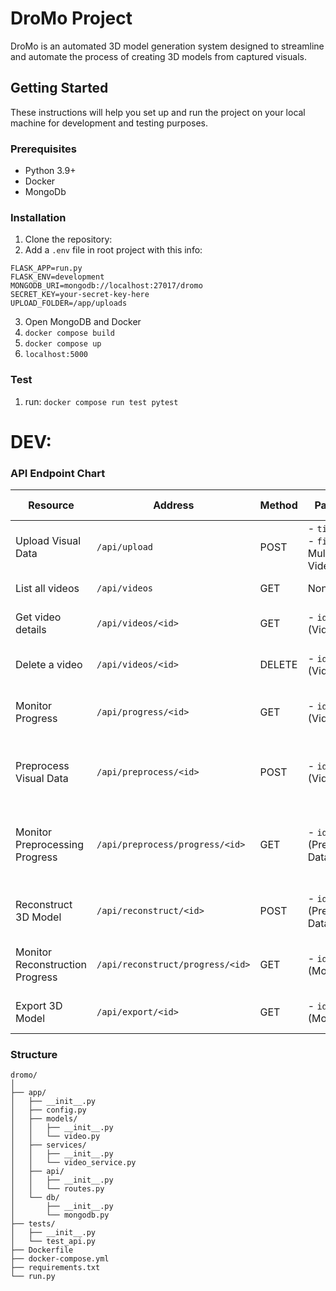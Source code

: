 # DroMo Project

DroMo is an automated 3D model generation system designed to streamline and automate the process of creating 3D models from captured visuals.

## Getting Started

These instructions will help you set up and run the project on your local machine for development and testing purposes.

### Prerequisites

- Python 3.9+
- Docker
- MongoDb

### Installation

1. Clone the repository:
2. Add a `.env` file in root project with this info:
```
FLASK_APP=run.py
FLASK_ENV=development
MONGODB_URI=mongodb://localhost:27017/dromo
SECRET_KEY=your-secret-key-here
UPLOAD_FOLDER=/app/uploads
```
3. Open MongoDB and Docker
4. ```docker compose build```
5. ```docker compose up```
6. `localhost:5000`

### Test

1. run: ```docker compose run test pytest```

# DEV:

### API Endpoint Chart
| Resource | Address | Method | Parameters | Responses | Status Codes |
| -------- | ------- | ------ | ---------- | --------- | ------------ |
| Upload Visual Data | `/api/upload` | POST | - `title`: String<br>- `file`: Multipart Video | - `message`: Upload success<br>- `video_id`: MongoDB ID | 200, 400, 500 |
| List all videos | `/api/videos` | GET | None | Array of video objects | 200, 500 |
| Get video details | `/api/videos/<id>` | GET | - `id`: String (Video ID) | Video object | 200, 404, 500 |
| Delete a video | `/api/videos/<id>` | DELETE | - `id`: String (Video ID) | - `message`: Deletion success | 200, 404, 500 |
| Monitor Progress | `/api/progress/<id>` | GET | - `id`: String (Video ID) | - `video_id`: String<br>- `progress`: int (0-100)<br>- `status`: String | 200, 404, 500 |
| Preprocess Visual Data | `/api/preprocess/<id>` | POST | - `id`: String (Video ID) | - `message`: Preprocessing started<br>- `preprocessed_data_id`: String | 200, 404, 500 |
| Monitor Preprocessing Progress | `/api/preprocess/progress/<id>` | GET | - `id`: String (Preprocessed Data ID) | - `preprocessed_data_id`: String<br>- `progress`: int (0-100)<br>- `status`: String | 200, 404, 500 |
| Reconstruct 3D Model | `/api/reconstruct/<id>` | POST | - `id`: String (Preprocessed Data ID) | - `message`: Reconstruction started<br>- `model_id`: String | 200, 404, 500 |
| Monitor Reconstruction Progress | `/api/reconstruct/progress/<id>` | GET | - `id`: String (Model ID) | - `model_id`: String<br>- `progress`: int (0-100)<br>- `status`: String | 200, 404, 500 |
| Export 3D Model | `/api/export/<id>` | GET | - `id`: String (Model ID) | - `model_id`: String<br>- `file_path`: String<br>- `metadata`: Object | 200, 404, 500 |

### Structure
```
dromo/
│
├── app/
│   ├── __init__.py
│   ├── config.py
│   ├── models/
│   │   ├── __init__.py
│   │   └── video.py
│   ├── services/
│   │   ├── __init__.py
│   │   └── video_service.py
│   ├── api/
│   │   ├── __init__.py
│   │   └── routes.py
│   └── db/
│       ├── __init__.py
│       └── mongodb.py
├── tests/
│   ├── __init__.py
│   └── test_api.py
├── Dockerfile
├── docker-compose.yml
├── requirements.txt
└── run.py
```
